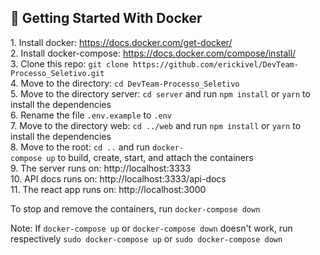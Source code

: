 ## :rocket:  Getting Started With Docker 
 
 1. Install docker: https://docs.docker.com/get-docker/ <br>
 2. Install docker-compose: https://docs.docker.com/compose/install/ <br>
 3. Clone this repo: `git clone https://github.com/erickivel/DevTeam-Processo_Seletivo.git` <br>
 4. Move to the directory: `cd DevTeam-Processo_Seletivo` <br>
 5. Move to the directory server: `cd server` and run `npm install` or `yarn` to install the dependencies <br>
 6. Rename the file `.env.example` to `.env`  <br>
 7. Move to the directory web: `cd ../web` and run `npm install` or `yarn` to install the dependencies <br>
 8. Move to the root: `cd ..` and run `docker-compose up` to build, create, start, and attach the containers  <br>
 9. The server runs on: http://localhost:3333 <br>
 10. API docs runs on: http://localhost:3333/api-docs <br>
 11. The react app runs on: http://localhost:3000 <br> 
  
To stop and remove the containers, run `docker-compose down`  
  
Note: If `docker-compose up` or `docker-compose down` doesn't work, run respectively `sudo docker-compose up` or `sudo docker-compose down`
